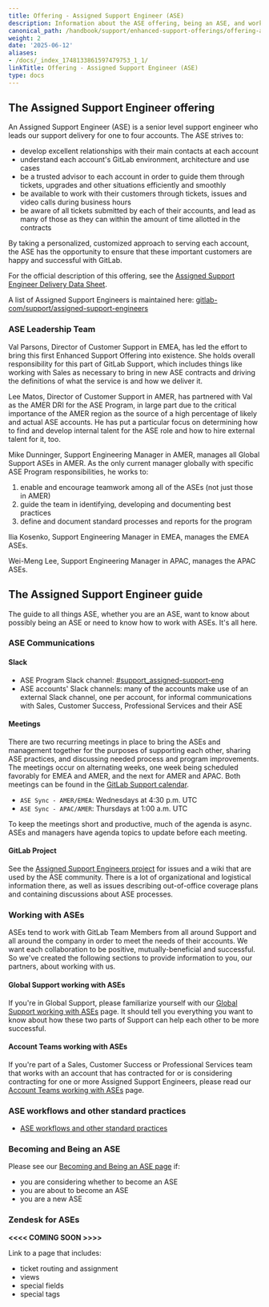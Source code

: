 ```yaml
---
title: Offering - Assigned Support Engineer (ASE)
description: Information about the ASE offering, being an ASE, and working with ASEs
canonical_path: /handbook/support/enhanced-support-offerings/offering-assigned-support-engineer
weight: 2
date: '2025-06-12'
aliases:
- /docs/_index_1748133861597479753_1_1/
linkTitle: Offering - Assigned Support Engineer (ASE)
type: docs
---
```


## The Assigned Support Engineer offering

An Assigned Support Engineer (ASE) is a senior level support engineer who leads
our support delivery for one to four accounts. The ASE strives to:

- develop excellent relationships with their main contacts at each account
- understand each account's GitLab environment, architecture and use cases
- be a trusted advisor to each account in order to guide them through tickets,
  upgrades and other situations efficiently and smoothly
- be available to work with their customers through tickets, issues and video
  calls during business hours
- be aware of all tickets submitted by each of their accounts, and lead as many
  of those as they can within the amount of time allotted in the contracts

By taking a personalized, customized approach to serving each account, the ASE
has the opportunity to ensure that these important customers are happy and
successful with GitLab.

For the official description of this offering, see the
[Assigned Support Engineer Delivery Data Sheet](https://drive.google.com/file/d/1I-GDQV9wZkTvTTMqIPw1mSLaeVUru4zU/view).

A list of Assigned Support Engineers is maintained here: [gitlab-com/support/assigned-support-engineers](https://gitlab.com/gitlab-com/support/assigned-support-engineers/-/wikis/home)

### ASE Leadership Team

Val Parsons, Director of Customer Support in EMEA, has led the effort to bring
this first Enhanced Support Offering into existence. She holds overall
responsibility for this part of GitLab Support, which includes things like
working with Sales as necessary to bring in new ASE contracts and driving the
definitions of what the service is and how we deliver it.

Lee Matos, Director of Customer Support in AMER, has partnered with Val as the
AMER DRI for the ASE Program, in large part due to the critical importance of
the AMER region as the source of a high percentage of likely and actual ASE
accounts. He has put a particular focus on determining how to find and develop
internal talent for the ASE role and how to hire external talent for it, too.

Mike Dunninger, Support Engineering Manager in AMER, manages all Global Support
ASEs in AMER. As the only current manager globally with specific ASE Program
responsibilities, he works to:

1. enable and encourage teamwork among all of the ASEs (not just those in AMER)
1. guide the team in identifying, developing and documenting best practices
1. define and document standard processes and reports for the program

Ilia Kosenko, Support Engineering Manager in EMEA, manages the EMEA ASEs.

Wei-Meng Lee, Support Engineering Manager in APAC, manages the APAC ASEs.

## The Assigned Support Engineer guide

The guide to all things ASE, whether you are an ASE, want to know about possibly
being an ASE or need to know how to work with ASEs. It's all here.

### ASE Communications

#### Slack

- ASE Program Slack channel:  [#support_assigned-support-eng](https://gitlab.enterprise.slack.com/archives/C06E61D9Z7E)
- ASE accounts' Slack channels:  many of the accounts make use of an external
  Slack channel, one per account, for informal communications with Sales,
  Customer Success, Professional Services and their ASE

#### Meetings

There are two recurring meetings in place to bring the ASEs and management
together for the purposes of supporting each other, sharing ASE practices, and
discussing needed process and program improvements. The meetings occur on
alternating weeks, one week being scheduled favorably for EMEA and AMER, and
the next for AMER and APAC. Both meetings can be found in the
[GitLab Support calendar](/handbook/support/#google-calendar).

- `ASE Sync - AMER/EMEA`: Wednesdays at 4:30 p.m. UTC
- `ASE Sync - APAC/AMER`: Thursdays at 1:00 a.m. UTC

To keep the meetings short and productive, much of the agenda is async. ASEs
and managers have agenda topics to update before each meeting.

#### GitLab Project

See the [Assigned Support Engineers project](https://gitlab.com/gitlab-com/support/assigned-support-engineers)
for issues and a wiki that are used by the ASE community. There is a lot of
organizational and logistical information there, as well as issues describing
out-of-office coverage plans and containing discussions about ASE processes.

### Working with ASEs

ASEs tend to work with GitLab Team Members from all around Support and all
around the company in order to meet the needs of their accounts. We want
each collaboration to be positive, mutually-beneficial and successful. So
we've created the following sections to provide information to you, our
partners, about working with us.

#### Global Support working with ASEs

If you're in Global Support, please familiarize yourself with our
[Global Support working with ASEs](working-with-ases/global-support-and-ases.html)
page. It should tell you everything you want to know about how these two parts
of Support can help each other to be more successful.

#### Account Teams working with ASEs

If you're part of a Sales, Customer Success or Professional Services team that
works with an account that has contracted for or is considering contracting for
one or more Assigned Support Engineers, please read our
[Account Teams working with ASEs](working-with-ases/account-teams-working-with-ases.html)
page.

### ASE workflows and other standard practices

- [ASE workflows and other standard practices](ase-workflows-and-standards)

### Becoming and Being an ASE

Please see our [Becoming and Being an ASE page](becoming-and-being-an-ase.html) if:

- you are considering whether to become an ASE
- you are about to become an ASE
- you are a new ASE

### Zendesk for ASEs

**<<<< COMING SOON >>>>**

Link to a page that includes:

- ticket routing and assignment
- views
- special fields
- special tags
